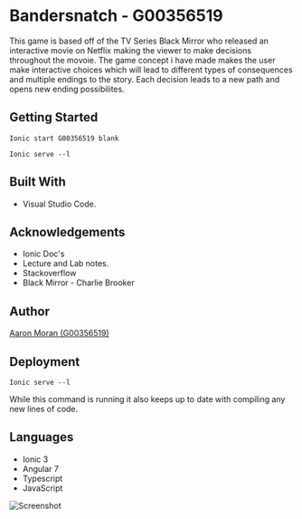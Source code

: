 # Bandersnatch - G00356519
This game is based off of the TV Series Black Mirror who released an interactive movie on Netflix making the viewer to make decisions throughout the movoie. The game concept i have made makes the user make interactive choices which will lead to different types of consequences and multiple endings to the story. Each decision leads to a new path and opens new ending possibilites. 

## Getting Started

```
Ionic start G00356519 blank
```

```
Ionic serve --l
```



## Built With
* Visual Studio Code.

## Acknowledgements
* Ionic Doc's
* Lecture and Lab notes.
* Stackoverflow
* Black Mirror - Charlie Brooker 

## Author 
[Aaron Moran (G00356519)](https://github.com/Moran98)

## Deployment 
```
Ionic serve --l
```
While this command is running it also keeps up to date with compiling any new lines of code.

## Languages
* Ionic 3
* Angular 7
* Typescript
* JavaScript

![Screenshot](../flowchart.png)


